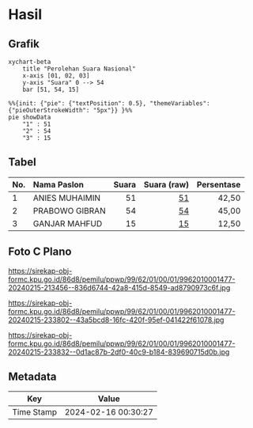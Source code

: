 # Hasil

## Grafik

```mermaid
xychart-beta
    title "Perolehan Suara Nasional"
    x-axis [01, 02, 03]
    y-axis "Suara" 0 --> 54
    bar [51, 54, 15]
```

```mermaid
%%{init: {"pie": {"textPosition": 0.5}, "themeVariables": {"pieOuterStrokeWidth": "5px"}} }%%
pie showData
    "1" : 51
    "2" : 54
    "3" : 15
```

## Tabel

| No. | Nama Paslon    | Suara | Suara (raw) | Persentase |
|:--- |:-------------- | -----:| -----------:| ----------:|
| 1   | ANIES MUHAIMIN | 51    | [51][p-1]   | 42,50      |
| 2   | PRABOWO GIBRAN | 54    | [54][p-2]   | 45,00      |
| 3   | GANJAR MAHFUD  | 15    | [15][p-3]   | 12,50      |


[p-1]: https://github.com/gigit-pemilu/pemilu-2024/blob/main/pilpres/hitung-suara/sub/99-luar-negeri/sub/62-kuala-lumpur-malaysia/sub/01-kuala-lumpur-malaysia/sub/0001-kuala-lumpur-malaysia/sub/477-tps-164/sub/paslon-1.txt
[p-2]: https://github.com/gigit-pemilu/pemilu-2024/blob/main/pilpres/hitung-suara/sub/99-luar-negeri/sub/62-kuala-lumpur-malaysia/sub/01-kuala-lumpur-malaysia/sub/0001-kuala-lumpur-malaysia/sub/477-tps-164/sub/paslon-2.txt
[p-3]: https://github.com/gigit-pemilu/pemilu-2024/blob/main/pilpres/hitung-suara/sub/99-luar-negeri/sub/62-kuala-lumpur-malaysia/sub/01-kuala-lumpur-malaysia/sub/0001-kuala-lumpur-malaysia/sub/477-tps-164/sub/paslon-3.txt

## Foto C Plano

https://sirekap-obj-formc.kpu.go.id/86d8/pemilu/ppwp/99/62/01/00/01/9962010001477-20240215-213456--836d6744-42a8-415d-8549-ad8790973c6f.jpg

https://sirekap-obj-formc.kpu.go.id/86d8/pemilu/ppwp/99/62/01/00/01/9962010001477-20240215-233802--43a5bcd8-16fc-420f-95ef-041422f61078.jpg

https://sirekap-obj-formc.kpu.go.id/86d8/pemilu/ppwp/99/62/01/00/01/9962010001477-20240215-233832--0d1ac87b-2df0-40c9-b184-839690715d0b.jpg


## Metadata

| Key        | Value               |
| ---------- | ------------------- |
| Time Stamp | 2024-02-16 00:30:27 |



